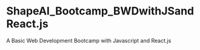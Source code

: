 # ShapeAI_Bootcamp_BWDwithJSandReact.js
A Basic Web Development Bootcamp with Javascript and React.js
